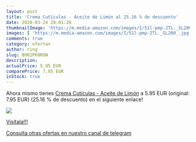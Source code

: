 ```yaml
---
layout: post
title: 'Crema Cutículas - Aceite de Limón al 25.16 % de descuento'
date: 2020-03-24 20:01:28
thumbnailImage: 'https://m.media-amazon.com/images/I/51l-pmp-2TL._SL200_.jpg'
images: [ 'https://m.media-amazon.com/images/I/51l-pmp-2TL._SL200_.jpg' ]
comments: true
category: ofertas
author: ring
slug: B002PK0ROW
description:
actualPrice: 5.95 EUR
comparePrice: 7.95 EUR
inStock: true
---
```


Ahora mismo tienes [Crema Cutículas - Aceite de Limón](https://www.amazon.com/dp/B002PK0ROW/?tag=redken08-20) a 5.95 EUR (original: 7.95 EUR) (25.16 %  de descuento) en el siguiente enlace!

[![](https://m.media-amazon.com/images/I/51l-pmp-2TL._SL200_.jpg)](https://www.amazon.com/dp/B002PK0ROW/?tag=redken08-20)

[Visítala!!!](https://www.amazon.com/dp/B002PK0ROW/?tag=redken08-20)

[Consulta otras ofertas en nuestro canal de telegram](https://t.me/s/ofertas25)
